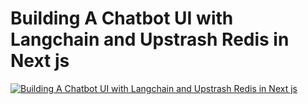 # Building A Chatbot UI with Langchain and Upstrash Redis in Next js

[![Building A Chatbot UI with Langchain and Upstrash Redis in Next js](https://img.youtube.com/vi/RdZvGaPCWSc/0.jpg)](https://www.youtube.com/watch?v=RdZvGaPCWSc)




